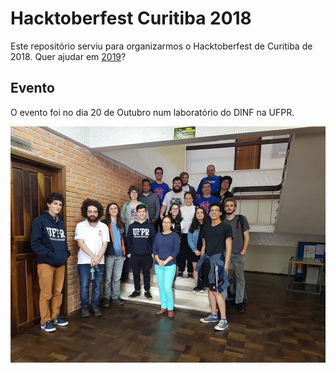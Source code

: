 # Hacktoberfest Curitiba 2018

Este repositório serviu para organizarmos o Hacktoberfest de Curitiba de 2018.
Quer ajudar em [2019](https://github.com/hacktoberfestcwb/2019)?

## Evento

O evento foi no dia 20 de Outubro num laboratório do DINF na UFPR.

![fechamento](fechamento.jpg)
